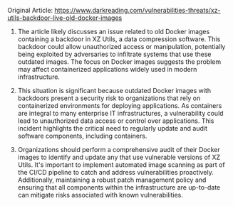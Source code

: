 Original Article: https://www.darkreading.com/vulnerabilities-threats/xz-utils-backdoor-live-old-docker-images

1) The article likely discusses an issue related to old Docker images containing a backdoor in XZ Utils, a data compression software. This backdoor could allow unauthorized access or manipulation, potentially being exploited by adversaries to infiltrate systems that use these outdated images. The focus on Docker images suggests the problem may affect containerized applications widely used in modern infrastructure.

2) This situation is significant because outdated Docker images with backdoors present a security risk to organizations that rely on containerized environments for deploying applications. As containers are integral to many enterprise IT infrastructures, a vulnerability could lead to unauthorized data access or control over applications. This incident highlights the critical need to regularly update and audit software components, including containers.

3) Organizations should perform a comprehensive audit of their Docker images to identify and update any that use vulnerable versions of XZ Utils. It's important to implement automated image scanning as part of the CI/CD pipeline to catch and address vulnerabilities proactively. Additionally, maintaining a robust patch management policy and ensuring that all components within the infrastructure are up-to-date can mitigate risks associated with known vulnerabilities.